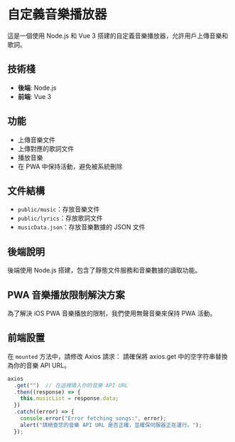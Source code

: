 # 自定義音樂播放器

這是一個使用 Node.js 和 Vue 3 搭建的自定義音樂播放器，允許用戶上傳音樂和歌詞。

## 技術棧

- **後端**: Node.js
- **前端**: Vue 3

## 功能

- 上傳音樂文件
- 上傳對應的歌詞文件
- 播放音樂
- 在 PWA 中保持活動，避免被系統刪除

## 文件結構

- `public/music`：存放音樂文件
- `public/lyrics`：存放歌詞文件
- `musicData.json`：存放音樂數據的 JSON 文件

## 後端說明

後端使用 Node.js 搭建，包含了靜態文件服務和音樂數據的讀取功能。

## PWA 音樂播放限制解決方案

為了解決 iOS PWA 音樂播放的限制，我們使用無聲音樂來保持 PWA 活動。



## 前端設置

在 `mounted` 方法中，請修改 Axios 請求：
請確保將 axios.get 中的空字符串替換為你的音樂 API URL。
```javascript
axios
  .get("")  // 在這裡填入你的音樂 API URL
  .then((response) => {
    this.musicList = response.data;
  })
  .catch((error) => {
    console.error("Error fetching songs:", error);
    alert("請檢查您的音樂 API URL 是否正確，並確保伺服器正在運行。");
  });
  


